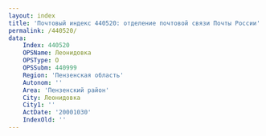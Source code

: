 ```yaml
---
layout: index
title: 'Почтовый индекс 440520: отделение почтовой связи Почты России'
permalink: /440520/
data:
    Index: 440520
    OPSName: Леонидовка
    OPSType: О
    OPSSubm: 440999
    Region: 'Пензенская область'
    Autonom: ''
    Area: 'Пензенский район'
    City: Леонидовка
    City1: ''
    ActDate: '20001030'
    IndexOld: ''
---
```

